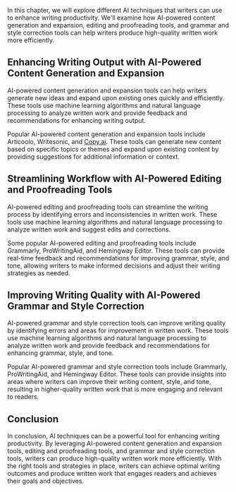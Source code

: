 
In this chapter, we will explore different AI techniques that writers can use to enhance writing productivity. We'll examine how AI-powered content generation and expansion, editing and proofreading tools, and grammar and style correction tools can help writers produce high-quality written work more efficiently.

Enhancing Writing Output with AI-Powered Content Generation and Expansion
-------------------------------------------------------------------------

AI-powered content generation and expansion tools can help writers generate new ideas and expand upon existing ones quickly and efficiently. These tools use machine learning algorithms and natural language processing to analyze written work and provide feedback and recommendations for enhancing writing output.

Popular AI-powered content generation and expansion tools include Articoolo, Writesonic, and [Copy.ai](http://Copy.ai). These tools can generate new content based on specific topics or themes and expand upon existing content by providing suggestions for additional information or context.

Streamlining Workflow with AI-Powered Editing and Proofreading Tools
--------------------------------------------------------------------

AI-powered editing and proofreading tools can streamline the writing process by identifying errors and inconsistencies in written work. These tools use machine learning algorithms and natural language processing to analyze written work and suggest edits and corrections.

Some popular AI-powered editing and proofreading tools include Grammarly, ProWritingAid, and Hemingway Editor. These tools can provide real-time feedback and recommendations for improving grammar, style, and tone, allowing writers to make informed decisions and adjust their writing strategies as needed.

Improving Writing Quality with AI-Powered Grammar and Style Correction
----------------------------------------------------------------------

AI-powered grammar and style correction tools can improve writing quality by identifying errors and areas for improvement in written work. These tools use machine learning algorithms and natural language processing to analyze written work and provide feedback and recommendations for enhancing grammar, style, and tone.

Popular AI-powered grammar and style correction tools include Grammarly, ProWritingAid, and Hemingway Editor. These tools can provide insights into areas where writers can improve their writing content, style, and tone, resulting in higher-quality written work that is more engaging and relevant to readers.

Conclusion
----------

In conclusion, AI techniques can be a powerful tool for enhancing writing productivity. By leveraging AI-powered content generation and expansion tools, editing and proofreading tools, and grammar and style correction tools, writers can produce high-quality written work more efficiently. With the right tools and strategies in place, writers can achieve optimal writing outcomes and produce written work that engages readers and achieves their goals and objectives.
